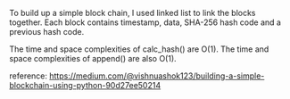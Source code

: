 To build up a simple block chain, I used linked list to link the blocks together. Each block contains timestamp, data, SHA-256 hash code and a previous hash code. 

The time and space complexities of calc_hash() are O(1). The time and space complexities of append() are also O(1). 

reference:
https://medium.com/@vishnuashok123/building-a-simple-blockchain-using-python-90d27ee50214

